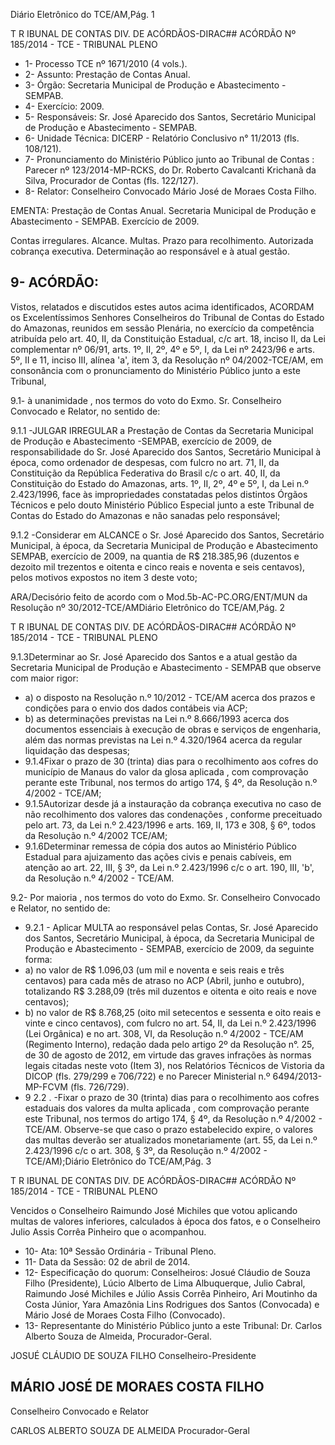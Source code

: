 Diário Eletrônico do TCE/AM,Pág. 1

T R IBUNAL DE CONTAS DIV. DE ACÓRDÃOS-DIRAC## ACÓRDÃO Nº 185/2014 - TCE - TRIBUNAL PLENO

- 1- Processo TCE nº 1671/2010 (4 vols.).
- 2- Assunto: Prestação de Contas Anual.
- 3- Órgão: Secretaria Municipal de Produção e Abastecimento - SEMPAB.
- 4- Exercício: 2009.
- 5-  Responsáveis: Sr.  José  Aparecido  dos  Santos,  Secretário  Municipal  de  Produção  e Abastecimento - SEMPAB.
- 6- Unidade Técnica: DICERP - Relatório Conclusivo n° 11/2013 (fls. 108/121).
- 7-  Pronunciamento  do  Ministério  Público  junto  ao Tribunal  de Contas :  Parecer  nº 123/2014-MP-RCKS, do Dr. Roberto Cavalcanti Krichanã da Silva, Procurador de Contas (fls. 122/127).
- 8- Relator: Conselheiro Convocado Mário José de Moraes Costa Filho.

EMENTA: Prestação de Contas Anual. Secretaria Municipal de Produção e Abastecimento - SEMPAB. Exercício de 2009.

Contas irregulares. Alcance. Multas. Prazo para recolhimento. Autorizada cobrança  executiva. Determinação  ao responsável e à atual gestão.

## 9- ACÓRDÃO:

Vistos, relatados e discutidos estes autos acima identificados, ACORDAM os Excelentíssimos  Senhores  Conselheiros  do  Tribunal  de  Contas  do  Estado  do Amazonas, reunidos em sessão Plenária, no exercício da competência atribuída pelo art. 40, II, da Constituição Estadual, c/c art. 18, inciso II, da Lei complementar nº 06/91,  arts. 1º,  II,  2º,  4º  e  5º,  I,  da  Lei  nº  2423/96  e  arts.  5º,  II  e  11,  inciso  III,  alínea  'a',  item  3,  da Resolução  nº  04/2002-TCE/AM, em consonância com  o  pronunciamento  do  Ministério Público junto a este Tribunal,

9.1-  à  unanimidade , nos  termos  do  voto  do  Exmo.  Sr.  Conselheiro Convocado e Relator, no sentido de:

9.1.1 -JULGAR  IRREGULAR a Prestação de Contas da Secretaria Municipal de Produção e Abastecimento -SEMPAB, exercício de 2009, de responsabilidade do Sr. José Aparecido dos Santos, Secretário Municipal à época, como ordenador de despesas, com fulcro no art. 71, II, da Constituição da República Federativa do Brasil c/c o art. 40, II, da Constituição do Estado do Amazonas, arts. 1º, II, 2º, 4º e 5º, I, da  Lei  n.º  2.423/1996,  face  às  impropriedades  constatadas  pelos  distintos  Órgãos Técnicos  e  pelo  douto  Ministério  Público  Especial  junto  a  este  Tribunal  de  Contas  do Estado do Amazonas e não sanadas pelo responsável;

9.1.2 -Considerar  em ALCANCE o  Sr. José  Aparecido  dos  Santos, Secretário  Municipal,  à  época,  da  Secretaria  Municipal  de  Produção  e  Abastecimento  SEMPAB,  exercício  de  2009,  na  quantia  de  R$  218.385,96  (duzentos  e  dezoito  mil trezentos e oitenta e cinco reais e noventa e seis centavos), pelos motivos expostos no item 3 deste voto;

ARA/Decisório feito de acordo com o Mod.5b-AC-PC.ORG/ENT/MUN da Resolução nº 30/2012-TCE/AMDiário Eletrônico do TCE/AM,Pág. 2

T R IBUNAL DE CONTAS DIV. DE ACÓRDÃOS-DIRAC## ACÓRDÃO Nº 185/2014 - TCE - TRIBUNAL PLENO

9.1.3Determinar ao Sr. José Aparecido  dos Santos e a atual  gestão da Secretaria  Municipal de Produção e Abastecimento - SEMPAB  que observe com maior rigor:

- a)  o  disposto  na  Resolução  n.º  10/2012  -  TCE/AM  acerca  dos  prazos  e condições para o envio dos dados contábeis via ACP;
- b) as determinações previstas na Lei n.º 8.666/1993 acerca dos documentos essenciais à execução de obras e serviços de engenharia, além das normas previstas na Lei n.º 4.320/1964 acerca da regular liquidação das despesas;
- 9.1.4Fixar o prazo de 30 (trinta) dias para o recolhimento aos cofres do município de Manaus do valor da glosa aplicada ,  com comprovação perante este Tribunal, nos termos do artigo 174, § 4º, da Resolução n.º 4/2002 - TCE/AM;
- 9.1.5Autorizar desde já a instauração da cobrança executiva no caso de não recolhimento dos valores das condenações , conforme preceituado pelo art. 73, da Lei n.º 2.423/1996 e arts. 169,  II, 173 e 308, § 6º, todos da Resolução n.º 4/2002  TCE/AM;
- 9.1.6Determinar  remessa  de  cópia  dos  autos  ao  Ministério  Público Estadual para ajuizamento das ações civis e penais cabíveis, em atenção ao art. 22, III, § 3º, da Lei n.º 2.423/1996 c/c o art. 190, III, 'b', da Resolução n.º 4/2002 - TCE/AM.

9.2- Por maioria , nos termos do voto do Exmo. Sr. Conselheiro Convocado e Relator, no sentido de:

- 9.2.1 -  Aplicar MULTA ao responsável pelas Contas, Sr. José  Aparecido dos  Santos,  Secretário  Municipal,  à  época,  da  Secretaria  Municipal  de  Produção  e Abastecimento - SEMPAB, exercício de 2009, da seguinte forma:
- a) no valor de R$ 1.096,03 (um mil e noventa e seis reais e três centavos) para cada mês de atraso no ACP (Abril, junho e outubro), totalizando R$ 3.288,09 (três mil duzentos e oitenta e oito reais e nove centavos);
- b) no valor de R$ 8.768,25 (oito mil setecentos e sessenta e oito reais e vinte e cinco centavos), com fulcro no art. 54, II, da Lei n.º 2.423/1996 (Lei Orgânica) e no art.  308,  VI,  da  Resolução n.º 4/2002  - TCE/AM (Regimento Interno), redação dada pelo artigo 2º da Resolução n°. 25, de 30 de agosto de 2012, em virtude das graves infrações às  normas  legais  citadas  neste  voto  (Item  3),  nos  Relatórios  Técnicos  de  Vistoria  da DICOP (fls.  279/299  e  706/722)  e  no  Parecer  Ministerial  n.º  6494/2013-MP-FCVM  (fls. 726/729).
- 9 2.2 . -Fixar o prazo de 30 (trinta) dias para o recolhimento aos cofres estaduais dos valores da multa aplicada , com comprovação perante este Tribunal, nos termos do artigo 174, § 4º, da Resolução n.º 4/2002  - TCE/AM. Observe-se que caso o prazo estabelecido expire, o valores das multas deverão ser atualizados monetariamente (art. 55, da Lei n.º 2.423/1996 c/c o art. 308, § 3º, da Resolução n.º 4/2002 - TCE/AM);Diário Eletrônico do TCE/AM,Pág. 3

T R IBUNAL DE CONTAS DIV. DE ACÓRDÃOS-DIRAC## ACÓRDÃO Nº 185/2014 - TCE - TRIBUNAL PLENO

Vencidos  o  Conselheiro  Raimundo  José  Michiles  que  votou  aplicando multas  de valores  inferiores, calculados  à  época  dos  fatos,  e  o  Conselheiro  Julio  Assis Corrêa Pinheiro que o acompanhou.

- 10- Ata: 10ª Sessão Ordinária - Tribunal Pleno.
- 11- Data da Sessão: 02 de abril de 2014.
- 12- Especificação do quorum: Conselheiros: Josué Cláudio de Souza Filho (Presidente), Lúcio Alberto de Lima  Albuquerque, Julio Cabral, Raimundo  José  Michiles e Júlio  Assis Corrêa Pinheiro, Ari Moutinho da Costa Júnior, Yara Amazônia Lins Rodrigues dos Santos (Convocada) e Mário José de Moraes Costa Filho (Convocado).
- 13-  Representante  do  Ministério  Público  junto  a  este  Tribunal: Dr. Carlos  Alberto Souza de Almeida, Procurador-Geral.

JOSUÉ CLÁUDIO DE SOUZA FILHO Conselheiro-Presidente

## MÁRIO JOSÉ DE MORAES COSTA FILHO

Conselheiro Convocado e Relator

CARLOS ALBERTO SOUZA DE ALMEIDA Procurador-Geral